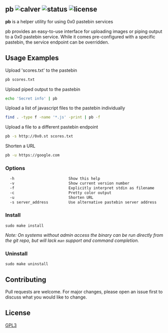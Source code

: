pb ![calver](https://img.shields.io/badge/calver-2018.10.09-22bfda.svg?style=flat-square) ![status](https://img.shields.io/badge/status-working-green.svg?style=flat-square) ![license](https://img.shields.io/badge/license-GPL3-blue.svg?style=flat-square)
------

**pb** is a helper utility for using 0x0 pastebin services

pb  provides  an  easy-to-use  interface  for  uploading images or piping output to a 0x0
pastebin service. While it comes pre-configured with a  specific  pastebin,  the  service
endpoint can be overridden.

## Usage Examples

Upload 'scores.txt' to the pastebin

```bash
pb scores.txt
```

Upload piped output to the pastebin

```bash
echo 'Secret info' | pb
```

Upload a list of javascript files to the pastebin individually

```bash
find . -type f -name '*.js' -print | pb -f
```

Upload a file to a different pastebin endpoint

```bash
pb -s http://0x0.st scores.txt
```

Shorten a URL

```bash
pb -u https://google.com
```

### Options

```bash
  -h                        Show this help
  -v                        Show current version number
  -f                        Explicitly interpret stdin as filename
  -c                        Pretty color output
  -u                        Shorten URL
  -s server_address         Use alternative pastebin server address
```

### Install

`sudo make install`

_Note: On systems without admin access the binary can be run directly from the
git repo, but will lack `man` support and command completion._

### Uninstall

`sudo make uninstall`

## Contributing

Pull requests are welcome. For major changes, please open an issue first to
discuss what you would like to change.

## License
[GPL3](LICENSE)
